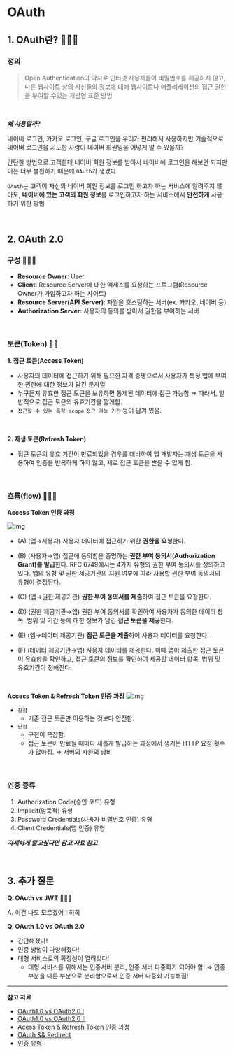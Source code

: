 # OAuth
## 1. OAuth란? 🌟🌟🌟
### 정의 
> Open Authentication의 약자로 인터넷 사용자들이 비밀번호를 제공하지 않고, 다른 웹사이트 상의 자신들의 정보에 대해 웹사이트나 애플리케이션의 접근 권한을 부여할 수있는 개방형 표준 방법

<br>

_**왜 사용할까?**_

네이버 로그인, 카카오 로그인, 구글 로그인을 우리가 편리해서 사용하지만 기술적으로 네이버 로그인을 시도한 사람이 네이버 회원임을 어떻게 알 수 있을까?

간단한 방법으로 고객한테 네이버 회원 정보를 받아서 네이버에 로그인을 해보면 되지만 이는 너무 불편하기 때문에 `OAuth`가 생겼다.

`OAuth`는 고객이 자신의 네이버 회원 정보를 로그인 하고자 하는 서비스에 알려주지 않아도, **네이버에 있는 고객의 회원 정보**를 로그인하고자 하는 서비스에서 **안전하게** 사용하기 위한 방법

<br>

## 2. OAuth 2.0 
### 구성 🌟🌟🌟
* **Resource Owner**: User
* **Client**: Resource Server에 대한 액세스를 요청하는 프로그램(Resource Owner가 가입하고자 하는 사이트)
* **Resource Server(API Server)**: 자원을 호스팅하는 서버(ex. 카카오, 네이버 등)
* **Authorization Server**: 사용자의 동의를 받아서 권한을 부여하는 서버
<br>

### 토큰(Token) 🌟🌟
**1. 접근 토큰(Access Token)**
* 사용자의 데이터에 접근하기 위해 필요한 자격 증명으로서 사용자가 특정 앱에 부여한 권한에 대한 정보가 담긴 문자열
* 누구든지 유효한 접근 토큰을 보유하면 통제된 데이터에 접근 가능함 ⇒ 따라서, 일반적으로 접근 토큰의 유효기간을 짧게함. 
* `접근할 수 있는 특정 scope` `접근 가능 기간` 등이 담겨 있음.
<br>

**2. 재생 토큰(Refresh Token)** 
* 접근 토큰의 유효 기간이 만료되었을 경우를 대비하여 앱 개발자는 재생 토큰을 사용하여 인증을 반복하게 하지 않고, 새로 접근 토큰을 받을 수 있게 함.
<br>

### 흐름(flow) 🌟🌟🌟
**Access Token 인증 과정**

![img](https://media.vlpt.us/images/denmark-choco/post/265bf6a1-e4e9-4b91-a8ab-d08570e553e3/%E1%84%89%E1%85%B3%E1%84%8F%E1%85%B3%E1%84%85%E1%85%B5%E1%86%AB%E1%84%89%E1%85%A3%E1%86%BA%202020-08-03%20%E1%84%8B%E1%85%A9%E1%84%8C%E1%85%A5%E1%86%AB%206.30.14.png)

* (A) (앱→사용자) 사용자 데이터에 접근하기 위한  **권한을 요청**한다. 

* (B) (사용자→앱)  접근에 동의함을 증명하는  **권한 부여 동의서(Authorization Grant)를 발급**한다. 
RFC 6749에서는 4가지 유형의 권한 부여 동의서를 정의하고 있다. 앱의 유형 및 권한 제공기관의 지원 여부에 따라 사용할 권한 부여 동의서의 유형이 결정된다.

* (C) (앱→권한 제공기관)  **권한 부여 동의서를 제출**하여 접근 토큰을 요청한다. 

* (D) (권한 제공기관→앱) 권한 부여 동의서를 확인하여 사용자가 동의한 데이터 항목, 범위 및 기간 등에 대한 정보가 담긴  **접근 토큰을 제공**한다. 

* (E) (앱→데이터 제공기관)  **접근 토큰을 제출**하여 사용자 데이터를 요청한다.

* (F) (데이터 제공기관→앱) 사용자 데이터를 제공한다. 이때 앱이 제출한 접근 토큰이 유효함을 확인하고, 접근 토큰의 정보를 확인하여 제공할 데이터 항목, 범위 및 유효기간이 정해진다.

<br>

**Access Token & Refresh Token 인증 과정**
![img](https://img1.daumcdn.net/thumb/R1280x0/?scode=mtistory2&fname=https%3A%2F%2Ft1.daumcdn.net%2Fcfile%2Ftistory%2F99DB8C475B5CA1C936)

* `장점`
	* 기존 접근 토큰만 이용하는 것보다 안전함.
* `단점`
	* 구현이 복잡함.
	* 접근 토큰이 만료될 때마다 새롭게 발급하는 과정에서 생기는 HTTP 요청 횟수가 많아짐. ⇒ 서버의 자원의 낭비
<br>

### 인증 종류 
1. Authorization Code(승인 코드) 유형
2. Implicit(암묵적) 유형
3. Password Credentials(사용자 비밀번호 인증) 유형
4. Client Credentials(앱 인증) 유형

_**자세하게 알고싶다면 참고 자료 참고**_

<br>

## 3. 추가 질문
**Q. OAuth vs JWT** 🌟🌟🌟

A. 이건 나도 모르겠어 ! 히히

**Q. OAuth 1.0 vs OAuth 2.0**
* 간단해졌다! 
* 인증 방법이 다양해졌다!
* 대형 서비스로의 확장성이 열려있다!
	* 대형 서비스를 위해서는 인증서버 분리, 인증 서버 다중화가 되어야 함! 
	⇒ 인증부분을 다른 부분으로 분리함으로써 인증 서버 다중화 가능해짐!


---
**참고 자료**
* [OAuth1.0 vs OAuth2.0 I](https://velog.io/@devsh/OAuth-2.0-%EC%97%90-%EB%8C%80%ED%95%98%EC%97%AC)
* [OAuth1.0 vs OAuth2.0 II](https://berrrrr.github.io/programming/2019/11/03/oauth1-vs-oauth2/)
* [Acess Token & Refresh Token 인증 과정](https://velog.io/@daybreak/Access-Token-Refresh-Token)
* [OAuth && Redirect](https://velog.io/@undefcat/OAuth-2.0-%EA%B0%84%EB%8B%A8%EC%A0%95%EB%A6%AC)
* [인증 유형](http://www.2e.co.kr/news/articleView.html?idxno=208594)
